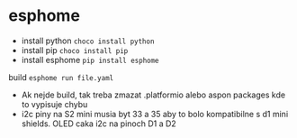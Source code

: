 # esphome

- install python ```choco install python```
- install pip ```choco install pip```
- install esphome ```pip install esphome```

build ```esphome run file.yaml```

- Ak nejde build, tak treba zmazat .platformio alebo aspon packages kde to vypisuje chybu
- i2c piny na S2 mini musia byt 33 a 35 aby to bolo kompatibilne s d1 mini shields. OLED caka i2c na pinoch D1 a D2
